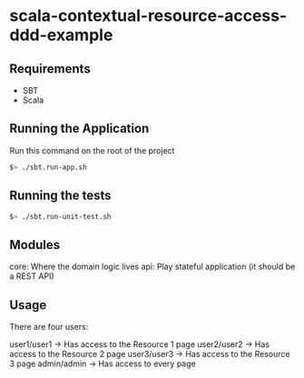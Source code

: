scala-contextual-resource-access-ddd-example
============================================

Requirements
-------------

* SBT
* Scala

Running the Application
-----------------------

Run this command on the root of the project

```sh
$> ./sbt.run-app.sh
```

Running the tests
-----------------

```sh
$> ./sbt.run-unit-test.sh
```

Modules
-------

core: Where the domain logic lives
api: Play stateful application (it should be a REST API)

Usage
-----

There are four users:

user1/user1 -> Has access to the Resource 1 page
user2/user2 -> Has access to the Resource 2 page
user3/user3 -> Has access to the Resource 3 page
admin/admin -> Has access to every page
